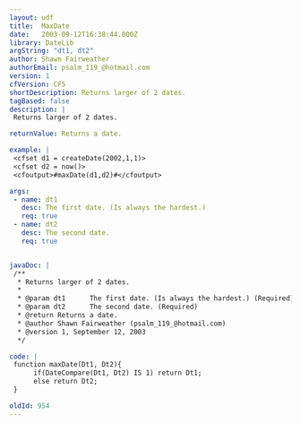 ```yaml
---
layout: udf
title:  MaxDate
date:   2003-09-12T16:38:44.000Z
library: DateLib
argString: "dt1, dt2"
author: Shawn Fairweather
authorEmail: psalm_119_@hotmail.com
version: 1
cfVersion: CF5
shortDescription: Returns larger of 2 dates.
tagBased: false
description: |
 Returns larger of 2 dates.

returnValue: Returns a date.

example: |
 <cfset d1 = createDate(2002,1,1)>
 <cfset d2 = now()>
 <cfoutput>#maxDate(d1,d2)#</cfoutput>

args:
 - name: dt1
   desc: The first date. (Is always the hardest.)
   req: true
 - name: dt2
   desc: The second date.
   req: true


javaDoc: |
 /**
  * Returns larger of 2 dates.
  * 
  * @param dt1      The first date. (Is always the hardest.) (Required)
  * @param dt2      The second date. (Required)
  * @return Returns a date. 
  * @author Shawn Fairweather (psalm_119_@hotmail.com) 
  * @version 1, September 12, 2003 
  */

code: |
 function maxDate(Dt1, Dt2){
      if(DateCompare(Dt1, Dt2) IS 1) return Dt1;
      else return Dt2;
 }

oldId: 954
---
```



